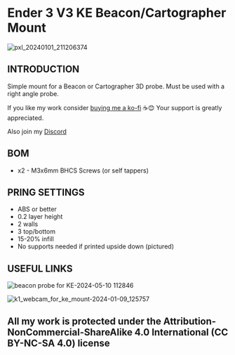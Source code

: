 # Ender 3 V3 KE Beacon/Cartographer Mount
![pxl_20240101_211206374](https://github.com/DerrickDarrell/Creality-Ender-3-V3-SE-KE/assets/145330457/4bc7108c-bb87-4273-b2ec-98ae2b78402c)


## INTRODUCTION
Simple mount for a Beacon or Cartographer 3D probe. Must be used with a right angle probe. 

If you like my work consider [buying me a ko-fi](https://ko-fi.com/derrickdarrell) ☕😊 Your support is greatly appreciated.

Also join my [Discord](http://discord.gg/novusterminus)



## BOM
- x2 - M3x6mm BHCS Screws (or self tappers)


## PRING SETTINGS
- ABS or better
- 0.2 layer height
- 2 walls
- 3 top/bottom
- 15-20% infill
- No supports needed if printed upside down (pictured)


## USEFUL LINKS

![beacon probe for KE-2024-05-10 112846](https://github.com/DerrickDarrell/Creality-Ender-3-V3-SE-KE/assets/145330457/2fe0900d-5f47-4893-b5fd-15f1aaf97d00)


![k1_webcam_for_ke_mount-2024-01-09_125757](https://github.com/DerrickDarrell/Creality-Ender-3-V3-SE-KE/assets/145330457/6718d637-de3d-428e-9a01-1fd17462701f)





## All my work is protected under the **Attribution-NonCommercial-ShareAlike 4.0 International (CC BY-NC-SA 4.0)** license
